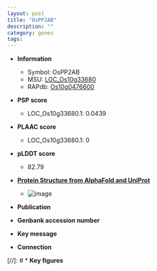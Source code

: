 ```yaml
---
layout: post
title: "OsPP2AB"
description: ""
category: genes
tags: 
---
```


* **Information**  
    + Symbol: OsPP2AB  
    + MSU: [LOC_Os10g33680](http://rice.plantbiology.msu.edu/cgi-bin/ORF_infopage.cgi?orf=LOC_Os10g33680)  
    + RAPdb: [Os10g0476600](http://rapdb.dna.affrc.go.jp/viewer/gbrowse_details/irgsp1?name=Os10g0476600)  

* **PSP score**  
    + LOC_Os10g33680.1: 0.0439 

* **PLAAC score**  
    + LOC_Os10g33680.1: 0 

* **pLDDT score**
    + 82.79

* **[Protein Structure from AlphaFold and UniProt](https://www.uniprot.org/uniprotkb/Q7XDE0/entry#structure)**
    + ![image](https://ricepsp.github.io/images/Q7/AF-Q7XDE0-F1.png)

* **Publication**  

* **Genbank accession number**  

* **Key message**  

* **Connection**  

[//]: # * **Key figures**  


